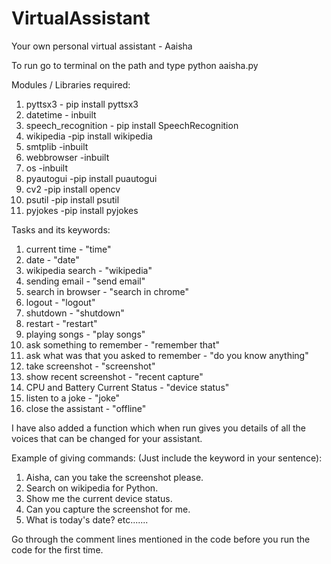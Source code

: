 # VirtualAssistant
Your own personal virtual assistant - Aaisha

To run go to terminal on the path and type python aaisha.py

Modules / Libraries required:
1. pyttsx3 - pip install pyttsx3
2. datetime - inbuilt
3. speech_recognition - pip install SpeechRecognition
4. wikipedia -pip install wikipedia
5. smtplib -inbuilt
6. webbrowser -inbuilt
7. os -inbuilt
8. pyautogui -pip install puautogui
9. cv2 -pip install opencv
10. psutil -pip install psutil
11. pyjokes -pip install pyjokes

Tasks and its keywords:
1. current time - "time"
2. date - "date"
3. wikipedia search - "wikipedia"
4. sending email - "send email"
5. search in browser - "search in chrome"
6. logout - "logout"
7. shutdown - "shutdown"
8. restart - "restart"
9. playing songs - "play songs"
10. ask something to remember - "remember that"
11. ask what was that you asked to remember - "do you know anything"
12. take screenshot - "screenshot"
13. show recent screenshot - "recent capture"
14. CPU and Battery Current Status - "device status"
15. listen to a joke - "joke"
16. close the assistant - "offline"

I have also added a function which when run gives you details of all the voices that can be changed for your assistant. 

Example of giving commands: (Just include the keyword in your sentence):
1. Aisha, can you take the screenshot please.
2. Search on wikipedia for Python.
3. Show me the current device status.
4. Can you capture the screenshot for me.
5. What is today's date?
etc.......
                            
 Go through the comment lines mentioned in the code before you run the code for the first time.
